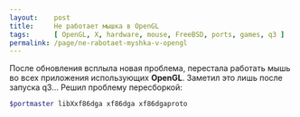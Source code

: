 ```yaml
---
layout:    post
title:     Не работает мышка в OpenGL
tags:      [ OpenGL, X, hardware, mouse, FreeBSD, ports, games, q3 ]
permalink: /page/ne-rabotaet-myshka-v-opengl
---
```


После обновления всплыла новая проблема, перестала работать мышь во всех приложения использующих **OpenGL**. Заметил это лишь после запуска q3...
Решил проблему пересборкой:

```bash
$portmaster libXxf86dga xf86dga xf86dgaproto
```
